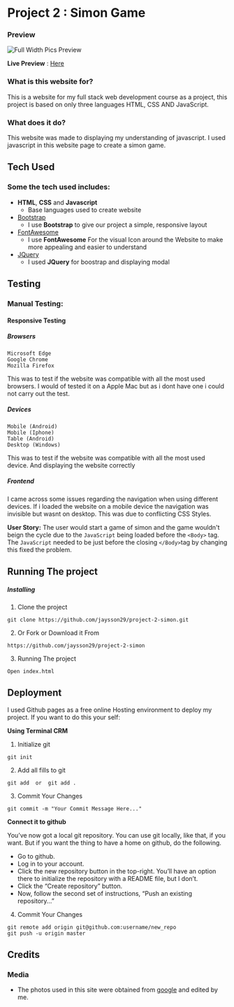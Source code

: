 # Project 2 : Simon Game
 
### Preview
![Full Width Pics Preview](https://github.com/jaysson29/project-2-simon/blob/master/imgs/simon-preview.jpg?raw=true)

**Live Preview** : [Here](https://jaysson29.github.io/project-2-simon/)
### What is this website for?
 
This is a website for my full stack web development course as a project, this project is based on only three languages HTML, CSS AND JavaScript.
 
### What does it do?
 
This website was made to displaying my understanding of javascript.
I used javascript in this website page to create a simon game.

## Tech Used

### Some the tech used includes:
- **HTML**, **CSS** and **Javascript**
  - Base languages used to create website
- [Bootstrap](http://getbootstrap.com/)
    - I use **Bootstrap** to give our project a simple, responsive layout
- [FontAwesome](https://fontawesome.com/)
    - I use **FontAwesome** For the visual Icon around the Website to make more appealing and easier to understand
- [JQuery](https://jquery.com)
    - I used **JQuery** for boostrap and displaying modal


## Testing 

### Manual Testing:

#### Responsive Testing

##### Browsers

```
Microsoft Edge
Google Chrome
Mozilla Firefox
```

This was to test if the website was compatible with all the most used browsers.
I would of tested it on a Apple Mac but as i dont have one i could not carry out the test. 
##### Devices

```
Mobile (Android)
Mobile (Iphone)
Table (Android)
Desktop (Windows)
```
This was to test if the website was compatible with all the most used device. And displaying the website correctly

##### Frontend
I came across some issues regarding the navigation when using different devices. If i loaded the website on a mobile device the navigation was invisible but wasnt on desktop. This was due to conflicting CSS Styles.

**User Story:**
The user would start a game of simon and the game wouldn't beign the cycle due to the `JavaScript` being loaded before the `<Body>` tag. The `JavaScript` needed to be just before the closing `</Body>`tag by changing this fixed the problem.


## Running The project

##### Installing
1. Clone the project
```console
git clone https://github.com/jaysson29/project-2-simon.git
```

2. Or Fork or Download it From
```console
https://github.com/jaysson29/project-2-simon
```

3. Running The project
```console
Open index.html
```

## Deployment

I used Github pages as a free online Hosting environment to deploy my project.
If you want to do this your self:

**Using Terminal CRM**

1. Initialize git
```console
git init
```

2. Add all fills to git
```console
git add  or  git add .
```

3. Commit Your Changes
```console
git commit -m "Your Commit Message Here..."
```

**Connect it to github**

You’ve now got a local git repository. You can use git locally, like that, if you want. But if you want the thing to have a home on github, do the following.

- Go to github.
- Log in to your account.
- Click the new repository button in the top-right. You’ll have an option there to initialize the repository with a README file, but I don’t.
- Click the “Create repository” button.
- Now, follow the second set of instructions, “Push an existing repository…”

4. Commit Your Changes
```console
git remote add origin git@github.com:username/new_repo
git push -u origin master
```


## Credits

### Media
- The photos used in this site were obtained from [google](https://google.com) and edited by me.



